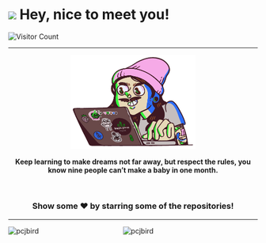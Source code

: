 <h1><img src="https://emojis.slackmojis.com/emojis/images/1531849430/4246/blob-sunglasses.gif?1531849430" width="30"/> Hey, nice to meet you!</h1>

![Visitor Count](https://profile-counter.glitch.me/pcjbird/count.svg)

<hr/>

<p align="center"> <img src="programming.gif" width="50%" /></p>
<p align="center"><b>Keep learning to make dreams not far away, but respect the rules, you know nine people can’t make a baby in one month.</b></p>

<br>

<div align="center">

### Show some ❤️ by starring some of the repositories!
</div>

<hr/>
 
 <p align="center">
    <p>
      <img align="left" src="https://github-readme-stats.vercel.app/api/top-langs?username=pcjbird&show_icons=true&locale=en&layout=compact&langs_count=8&count_private=true&theme=synthwave" alt="pcjbird" width="36%"/>
    </p>
    <p>
      &nbsp;<img align="right" src="https://github-readme-stats.vercel.app/api?username=pcjbird&show_icons=true&locale=en&count_private=true&layout=compact&count_private=true&theme=synthwave" alt="pcjbird" width="54%"/>
    </p>
</p>
